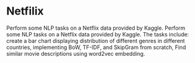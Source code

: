 # Netfilix
Perform some NLP tasks on a Netflix data provided by Kaggle. 
Perform some NLP tasks on a Netflix data provided by Kaggle. The tasks include: create a bar chart displaying distribution of different genres in different countries, implementing BoW, TF-IDF, and SkipGram from scratch, Find similar movie descriptions using word2vec embedding.
